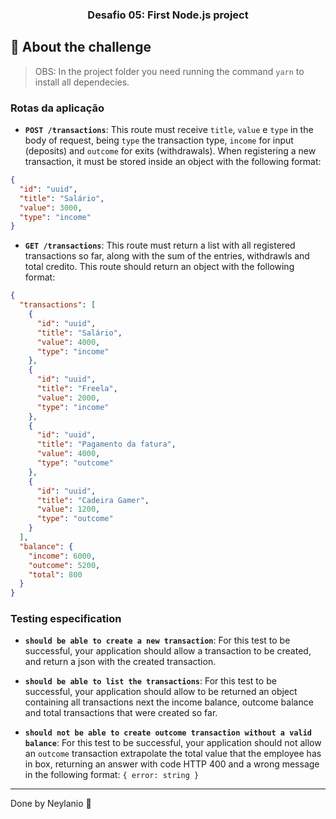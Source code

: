 <h3 align="center">
  Desafio 05: First Node.js project
</h3>

## :rocket: About the challenge

> OBS: In the project folder you need running the command `yarn` to install all dependecies.

### Rotas da aplicação

- **`POST /transactions`**: This route must receive `title`, `value` e `type` in the body of request, being `type` the transaction type, `income` for input (deposits) and `outcome` for exits (withdrawals). When registering a new transaction, it must be stored inside an object with the following format:

```json
{
  "id": "uuid",
  "title": "Salário",
  "value": 3000,
  "type": "income"
}
```

- **`GET /transactions`**: This route must return a list with all registered transactions so far, along with the sum of the entries, withdrawls and total credito. This route should return an object with the following format:

```json
{
  "transactions": [
    {
      "id": "uuid",
      "title": "Salário",
      "value": 4000,
      "type": "income"
    },
    {
      "id": "uuid",
      "title": "Freela",
      "value": 2000,
      "type": "income"
    },
    {
      "id": "uuid",
      "title": "Pagamento da fatura",
      "value": 4000,
      "type": "outcome"
    },
    {
      "id": "uuid",
      "title": "Cadeira Gamer",
      "value": 1200,
      "type": "outcome"
    }
  ],
  "balance": {
    "income": 6000,
    "outcome": 5200,
    "total": 800
  }
}
```

### Testing especification

- **`should be able to create a new transaction`**: For this test to be successful, your application should allow a transaction to be created, and return a json with the created transaction.

- **`should be able to list the transactions`**: For this test to be successful, your application should allow to be returned an object containing all transactions next the income balance, outcome balance and total transactions that were created so far.

- **`should not be able to create outcome transaction without a valid balance`**: For this test to be successful, your application should not allow an `outcome` transaction extrapolate the total value that the employee has in box, returning an answer with code HTTP 400 and a wrong message in the following format: `{ error: string }`

---

Done by Neylanio :wave:
